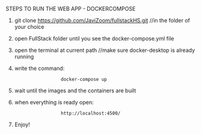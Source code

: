 STEPS TO RUN THE WEB APP - DOCKERCOMPOSE

1. git clone https://github.com/JaviZoom/fullstackHS.git //in the folder of your choice

2. open FullStack folder until you see the docker-compose.yml file

3. open the terminal at current path //make sure docker-desktop is already running

4. write the command:

                        docker-compose up

5. wait until the images and the containers are built

6. when everything is ready open:

                        http://localhost:4500/

7. Enjoy!